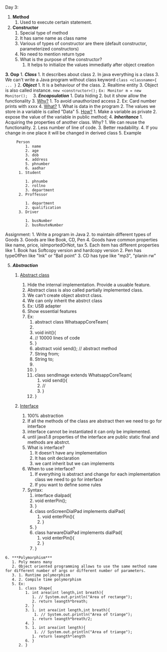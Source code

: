 Day 3:
1. **Method**
   1. Used to execute certain statement.
2. **Constructor**
   1. Special type of method
   2. It has same name as class name
   3. Various of types of constructor are there (default constructor, parameterized constructors)
   4. No need to mention return type
   5. What is the purpose of the constructor?
      1. It helps to initialize the values immediatly after object creation
    
**3. Oop**
    1. ***Class***
       1. It describes about class
       2. In java everything is a class
       3. We can't write a Java program without class keyword
         ```
            class <classname>{
             ...
            }
         ```
    2. ***Object***
       1. It is a behaviour of the class.
       2. Realtime entity
       3. Object is also called instance.
      ```new <constructor>();```
      ```Ex: Monitor m = new Monitor(); 
      ```
    3. ***Encapsulation***
       1. Data hiding
       2. but it show allow the functionality
       3. <u>Why?</u> 
          1. To avoid unauthorized access
          2. Ex: Card number prints with xxxx
       4. <u>What?</u>
             1. What is data in the program
             2. The values we store in a variable is called "Data"
       5. <u>How?</u>
          1. Make a variable as private
          2. expose the value of the variable in public method;
    4. ***Inheritance***
       1. Acquiring the properties of another class.
       Why?
       1. We can reuse the functionality.
       2. Less number of line of code.
       3. Better readability.
       4. If you change in one place it will be changed in derived class
       5. Example    
      
   ```      
        Person
            1. name
            2. age
            3. dob
            4. address
            5. phnumber
            6. aadhar
         1. Student
            
            1. phnumbe
            2. rollno
            3. department
         2. Proffessor
            
            1. department
            2. qualification
         3. Driver
            
            1. busNumber
            2. busRouteNumber
   ```
   Assignment:
         1. Write a program in Java 
         2. to maintain different types of Goods
         3. Goods are like Book, CD, Pen
         4. Goods have common properties like name, price, isImportedOrNot, tax
         5. Each item has different properties like 
            1. Book has Softcopy version and hardcopy version
            2. Pen has typeOfPen like "Ink" or "Ball point"
            3. CD has type like "mp3", "planin rw"

   5.  ***Abstraction***
       1. <u>Abstract class</u>
          1. Hide the internal implementation. Provide a usuable feature.
          2. Abstract class is also called partially implemented class.
          3. We can't create object abstrct class.
          4. We can only inherit the abstrct class
          5. Ex: USB adapter
          6. Show essential features
          7. Ex:
             1. abstract class WhatsappCoreTeam{
             2. 
             3. void init(){
             4. // 10000 lines of code
             5. }
             6. abstract void send(); // abstract method
             7. String from;
             8. String to;
             9. 
             10. }
             11. class sendImage extends WhatsappCoreTeam{
                 1.  void send(){
                 2.  // 
                 3.  }
             12. }
   
       2. <u>Interface</u>
          1. 100% abstraction
          2. If all the methods of the class are abstract then we need to go for interface
          3. interface cannot be instantiated it can only be implemented.
          4. until java1.8 properties of the interface are public static final and methods are abstrct.
          5. What is interface?
             1. It doesn't have any implementation
             2. It has onlt declaration
             3. we cant inherit but we can implements
          6. When to use interface?
             1. If everything is abstract and change for each implementation class we need to go for interface
             2. If you want to define some rules
          7. Syntax:
             1. interface dialpad{
             2. void enterPin();
             3. }
             4. class onScreenDialPad implements dialPad{
                1. void enterPin(){
                2. }
             5. }
             6. class harwareDialPad implements dialPad{
                1. void enterPin(){
                2. }
             7. }
   
   
    6. ***Polymorphism***
       1. Poly means many
       2. Object oriented programming allows to use the same method name for different number of args or different number of parameters.
       3. 1. Runtime polymorphism
       4. 2. Compile time polymorphism
       5. Ex: 
          1. class Shape{
             1. int area(int length,int breath){
                1. // System.out.println("Area of rectange");
                2. return leangth*breath;
             2. }
             3. 1. int area(int length,int breath){
                 1. // System.out.println("Area of triange");
                1. return leangth*breath/2;
             4. }
             5. 1. int area(int length){
                 1. // System.out.println("Area of triange");
                1. return leangth*length
             6. }
          2. }
